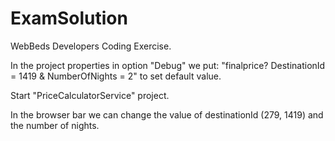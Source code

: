 # ExamSolution

WebBeds Developers Coding Exercise.

In the project properties in option "Debug" we put: "finalprice? DestinationId = 1419 & NumberOfNights = 2" to set default value.

Start "PriceCalculatorService" project.

In the browser bar we can change the value of destinationId (279, 1419) and the number of nights.

